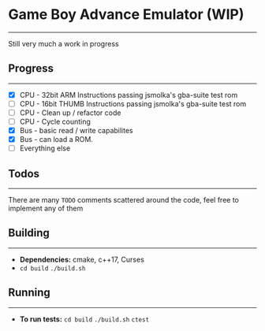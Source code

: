 # Game Boy Advance Emulator (WIP)
---
Still very much a work in progress


## Progress
---
- [x] CPU - 32bit ARM Instructions passing jsmolka's gba-suite test rom
- [ ]  CPU - 16bit THUMB Instructions passing jsmolka's gba-suite test rom
- [ ]  CPU - Clean up / refactor code
- [ ]  CPU - Cycle counting
- [x] Bus - basic read / write capabilites
- [x] Bus - can load a ROM. 
- [ ]  Everything else

## Todos
---
There are many `TODO` comments scattered around the code, feel free to implement any of them

## Building 
---
* **Dependencies:** cmake, c++17, Curses
* `cd build` `./build.sh`

## Running
---
* **To run tests:** `cd build` `./build.sh` `ctest`
